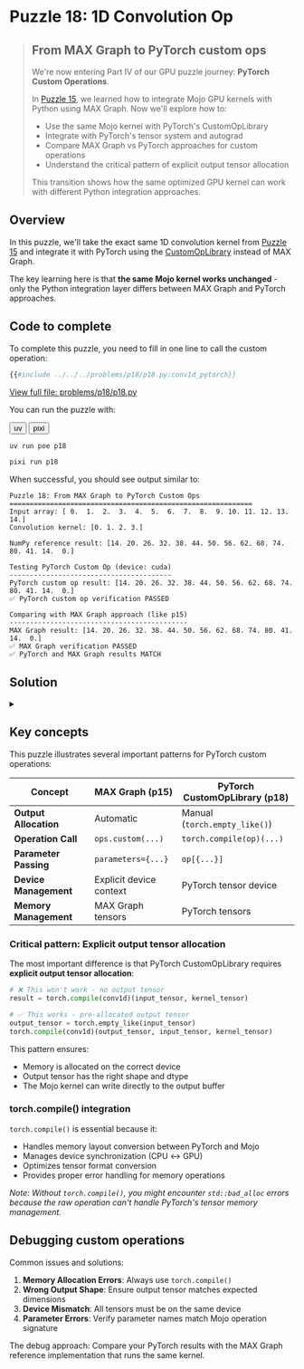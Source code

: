 # Puzzle 18: 1D Convolution Op

> ## From MAX Graph to PyTorch custom ops
>
> We're now entering Part IV of our GPU puzzle journey: **PyTorch Custom Operations**.
>
> In [Puzzle 15](../puzzle_15/puzzle_15.md), we learned how to integrate Mojo GPU kernels with Python using MAX Graph. Now we'll explore how to:
> - Use the same Mojo kernel with PyTorch's CustomOpLibrary
> - Integrate with PyTorch's tensor system and autograd
> - Compare MAX Graph vs PyTorch approaches for custom operations
> - Understand the critical pattern of explicit output tensor allocation
>
> This transition shows how the same optimized GPU kernel can work with different Python integration approaches.

## Overview

In this puzzle, we'll take the exact same 1D convolution kernel from [Puzzle 15](../puzzle_15/puzzle_15.md) and integrate it with PyTorch using the [CustomOpLibrary](https://docs.modular.com/max/api/python/torch/CustomOpLibrary/) instead of MAX Graph.

The key learning here is that **the same Mojo kernel works unchanged** - only the Python integration layer differs between MAX Graph and PyTorch approaches.

## Code to complete

To complete this puzzle, you need to fill in one line to call the custom operation:

```python
{{#include ../../../problems/p18/p18.py:conv1d_pytorch}}
```
<a href="{{#include ../_includes/repo_url.md}}/blob/main/problems/p18/p18.py" class="filename">View full file: problems/p18/p18.py</a>

You can run the puzzle with:

<div class="code-tabs" data-tab-group="package-manager">
  <div class="tab-buttons">
    <button class="tab-button">uv</button>
    <button class="tab-button">pixi</button>
  </div>
  <div class="tab-content">

```bash
uv run poe p18
```

  </div>
  <div class="tab-content">

```bash
pixi run p18
```

  </div>
</div>

When successful, you should see output similar to:

```
Puzzle 18: From MAX Graph to PyTorch Custom Ops
============================================================
Input array: [ 0.  1.  2.  3.  4.  5.  6.  7.  8.  9. 10. 11. 12. 13. 14.]
Convolution kernel: [0. 1. 2. 3.]

NumPy reference result: [14. 20. 26. 32. 38. 44. 50. 56. 62. 68. 74. 80. 41. 14.  0.]

Testing PyTorch Custom Op (device: cuda)
----------------------------------------
PyTorch custom op result: [14. 20. 26. 32. 38. 44. 50. 56. 62. 68. 74. 80. 41. 14.  0.]
✅ PyTorch custom op verification PASSED

Comparing with MAX Graph approach (like p15)
--------------------------------------------
MAX Graph result: [14. 20. 26. 32. 38. 44. 50. 56. 62. 68. 74. 80. 41. 14.  0.]
✅ MAX Graph verification PASSED
✅ PyTorch and MAX Graph results MATCH
```

## Solution

<details class="solution-details">
<summary></summary>

The solution requires calling the compiled custom operation with the proper arguments:

```python
{{#include ../../../solutions/p18/p18.py:conv1d_pytorch_call}}
```

<div class="solution-explanation">

This solution demonstrates several critical concepts:

### 1. **torch.compile() integration**

The solution shows `torch.compile` integration

```python
torch.compile(conv1d)(output_tensor, input_tensor, kernel_tensor)
```

### 2. **Explicit Output Tensor Allocation**
```python
output_tensor = torch.empty_like(input_tensor)
```
- Unlike MAX Graph which handles output allocation automatically
- PyTorch CustomOpLibrary requires **pre-allocated output tensors**
- The Mojo operation signature expects `(out, input, kernel)` order

### 3. **Parameter Dictionary**
```python
ops.conv1d[{"input_size": input_tensor.shape[0], "conv_size": kernel_tensor.shape[0]}]
```
- Parameters are passed as a dictionary to the operation
- These become compile-time parameters in the Mojo kernel
- Must match the parameter names in the Mojo `@staticmethod fn execute` signature

### 4. **Same Kernel, Different Integration**
The underlying Mojo kernel (`conv1d_kernel`) is identical to Puzzle 15:
- Same GPU kernel code
- Same memory access patterns
- Same computational logic
- Only the Python wrapper layer changes

</div>

</details>

## Key concepts

This puzzle illustrates several important patterns for PyTorch custom operations:

| Concept | MAX Graph (p15) | PyTorch CustomOpLibrary (p18) |
|---------|-----------------|-------------------------------|
| **Output Allocation** | Automatic | Manual (`torch.empty_like()`) |
| **Operation Call** | `ops.custom(...)` | `torch.compile(op)(...)` |
| **Parameter Passing** | `parameters={...}` | `op[{...}]` |
| **Device Management** | Explicit device context | PyTorch tensor device |
| **Memory Management** | MAX Graph tensors | PyTorch tensors |

### Critical pattern: Explicit output tensor allocation

The most important difference is that PyTorch CustomOpLibrary requires **explicit output tensor allocation**:

```python
# ❌ This won't work - no output tensor
result = torch.compile(conv1d)(input_tensor, kernel_tensor)

# ✅ This works - pre-allocated output tensor
output_tensor = torch.empty_like(input_tensor)
torch.compile(conv1d)(output_tensor, input_tensor, kernel_tensor)
```

This pattern ensures:
- Memory is allocated on the correct device
- Output tensor has the right shape and dtype
- The Mojo kernel can write directly to the output buffer

### torch.compile() integration

`torch.compile()` is essential because it:
- Handles memory layout conversion between PyTorch and Mojo
- Manages device synchronization (CPU ↔ GPU)
- Optimizes tensor format conversion
- Provides proper error handling for memory operations

_Note: Without `torch.compile()`, you might encounter `std::bad_alloc` errors because the raw operation can't handle PyTorch's tensor memory management._

## Debugging custom operations

Common issues and solutions:

1. **Memory Allocation Errors**: Always use `torch.compile()`
2. **Wrong Output Shape**: Ensure output tensor matches expected dimensions
3. **Device Mismatch**: All tensors must be on the same device
4. **Parameter Errors**: Verify parameter names match Mojo operation signature

The debug approach: Compare your PyTorch results with the MAX Graph reference implementation that runs the same kernel.
